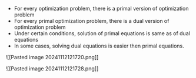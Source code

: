 - For every optimization problem, there is a primal version of optimization problem
- For every primal optimization problem, there is a dual version of  optimization problem
- Under certain conditions, solution of primal equations is same as of dual equations
- In some cases, solving dual equations is easier then primal equations.


![[Pasted image 20241112121720.png]]

![[Pasted image 20241112121728.png]]
